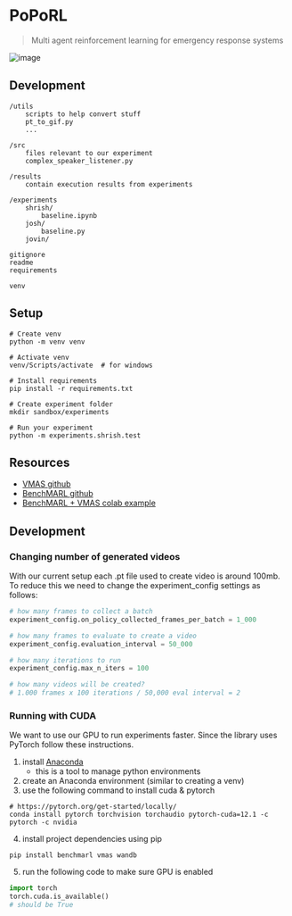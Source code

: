 # PoPoRL
> Multi agent reinforcement learning for emergency response systems

![image](https://github.com/shrish-mohapatra/PoPoRL/assets/51547897/14c44529-0163-40fd-9aaf-eb48d2021b4f)

## Development
```
/utils
    scripts to help convert stuff
    pt_to_gif.py
    ...

/src
    files relevant to our experiment
    complex_speaker_listener.py

/results
    contain execution results from experiments

/experiments
    shrish/
        baseline.ipynb
    josh/
        baseline.py
    jovin/

gitignore
readme
requirements

venv
```


## Setup
```shell
# Create venv
python -m venv venv

# Activate venv
venv/Scripts/activate  # for windows

# Install requirements
pip install -r requirements.txt

# Create experiment folder
mkdir sandbox/experiments

# Run your experiment
python -m experiments.shrish.test
```

## Resources
- [VMAS github](https://github.com/proroklab/VectorizedMultiAgentSimulator)
- [BenchMARL github](https://github.com/facebookresearch/BenchMARL)
- [BenchMARL + VMAS colab example](https://colab.research.google.com/github/facebookresearch/BenchMARL/blob/main/notebooks/run.ipynb#scrollTo=4f32b88e)


## Development

### Changing number of generated videos
With our current setup each .pt file used to create video is around 100mb. To reduce this we need to change the experiment_config settings as follows:
```py
# how many frames to collect a batch
experiment_config.on_policy_collected_frames_per_batch = 1_000

# how many frames to evaluate to create a video
experiment_config.evaluation_interval = 50_000

# how many iterations to run
experiment_config.max_n_iters = 100

# how many videos will be created?
# 1.000 frames x 100 iterations / 50,000 eval interval = 2
```

### Running with CUDA
We want to use our GPU to run experiments faster. Since the library uses PyTorch follow these instructions.
1. install [Anaconda](https://www.anaconda.com/download)
    - this is a tool to manage python environments
2. create an Anaconda environment (similar to creating a venv)
3. use the following command to install cuda & pytorch
```shell
# https://pytorch.org/get-started/locally/
conda install pytorch torchvision torchaudio pytorch-cuda=12.1 -c pytorch -c nvidia
```
4. install project dependencies using pip
```shell
pip install benchmarl vmas wandb
```
5. run the following code to make sure GPU is enabled
```py
import torch
torch.cuda.is_available()
# should be True
```
